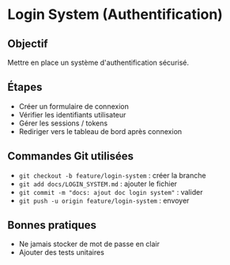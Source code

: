 # Login System (Authentification)

## Objectif
Mettre en place un système d'authentification sécurisé.

## Étapes
- Créer un formulaire de connexion
- Vérifier les identifiants utilisateur
- Gérer les sessions / tokens
- Rediriger vers le tableau de bord après connexion

## Commandes Git utilisées
- `git checkout -b feature/login-system` : créer la branche
- `git add docs/LOGIN_SYSTEM.md` : ajouter le fichier
- `git commit -m "docs: ajout doc login system"` : valider
- `git push -u origin feature/login-system` : envoyer

## Bonnes pratiques
- Ne jamais stocker de mot de passe en clair
- Ajouter des tests unitaires
